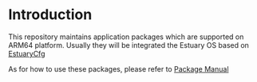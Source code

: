 # Introduction 

This repository maintains application packages which are supported on ARM64 platform. 
Usually they will be integrated the Estuary OS based on [EstuaryCfg](https://github.com/open-estuary/estuary/blob/master/estuarycfg.json)

As for how to use these packages, please refer to [Package Manual](https://github.com/sjtuhjh/estuary/blob/master/doc/Packages_Manual.md)
